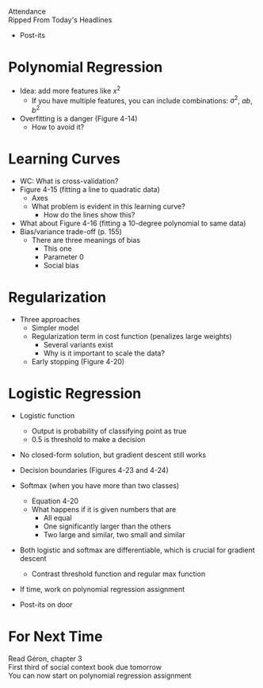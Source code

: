 Attendance  
Ripped From Today's Headlines

* Post-its

# Polynomial Regression
* Idea: add more features like $x^2$
  * If you have multiple features, you can include combinations: $a^2$, $ab$, $b^2$
* Overfitting is a danger (Figure 4-14)
  * How to avoid it?

# Learning Curves
* WC: What is cross-validation?
* Figure 4-15 (fitting a line to quadratic data)
  * Axes
  * What problem is evident in this learning curve?
    * How do the lines show this?
* What about Figure 4-16 (fitting a 10-degree polynomial to same data)
* Bias/variance trade-off (p. 155)
  * There are three meanings of bias
    * This one
    * Parameter 0
    * Social bias

# Regularization
* Three approaches
  * Simpler model
  * Regularization term in cost function (penalizes large weights)
    * Several variants exist
    * Why is it important to scale the data?
  * Early stopping (Figure 4-20)

# Logistic Regression
* Logistic function
  * Output is probability of classifying point as true
  * 0.5 is threshold to make a decision
* No closed-form solution, but gradient descent still works
* Decision boundaries (Figures 4-23 and 4-24)
* Softmax (when you have more than two classes)
  * Equation 4-20
  * What happens if it is given numbers that are
    * All equal
    * One significantly larger than the others
    * Two large and similar, two small and similar
* Both logistic and softmax are differentiable, which is crucial for gradient descent
  * Contrast threshold function and regular max function

* If time, work on polynomial regression assignment

* Post-its on door

# For Next Time
Read Géron, chapter 3  
First third of social context book due tomorrow  
You can now start on polynomial regression assignment
